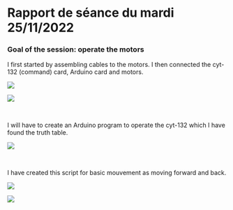 # Rapport de séance du mardi 25/11/2022

### Goal of the session: operate the motors

I first started by assembling cables to the motors. I then connected the cyt-132 (command) card, Arduino card and motors.

![](Annexes/2022-11-25_CarteCommande1.jpeg)

![](Annexes/2022-11-25_CarteCommande2.jpeg)

<br />

I will have to create an Arduino program to operate the cyt-132 which I have found the truth table.

![](Annexes/2022-11-25_CarteCommandeTableau.jpg)

<br />

I have created this script for basic mouvement as moving forward and back.

![](Annexes/2022-11-25_CodeArduino1.jpg)

![](Annexes/2022-11-25_CodeArduino2.jpg)